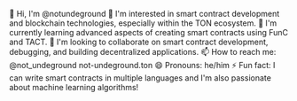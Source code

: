 👋 Hi, I'm @notundeground
👀 I'm interested in smart contract development and blockchain technologies, especially within the TON ecosystem.
🌱 I'm currently learning advanced aspects of creating smart contracts using FunC and TACT.
💞️ I'm looking to collaborate on smart contract development, debugging, and building decentralized applications.
📫 How to reach me: @not_undeground  not-undeground.ton
😄 Pronouns: he/him
⚡ Fun fact: I can write smart contracts in multiple languages and I'm also passionate about machine learning algorithms!

<!---
notundeground/notundeground is a ✨ special ✨ repository because its `README.md` (this file) appears on your GitHub profile.
You can click the Preview link to take a look at your changes.
--->
